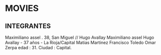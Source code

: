 # MOVIES
## INTEGRANTES
Maximiliano assel . 38, San Miguel //
Hugo Avallay
Maximiliano assel
Hugo Avallay - 37 años - La Rioja/Capital
Matias Martinez
Francisco Toledo
Omar Zerpa edad : 31. Ciudad : Capital.